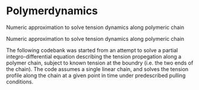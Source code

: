 # Polymerdynamics
Numeric approximation to solve tension dynamics along polymeric chain 

Numeric approximation to solve tension dynamics along polymeric chain

The following codebank was started from an attempt to solve a partial integro-differential equation describing the tension propegation along a polymer chain, subject to known tension at the boundry (i.e. the two ends of the chain). The code assumes a single linear chain, and solves the tension profile along the chain at a given point in time under predescribed pulling conditions.
